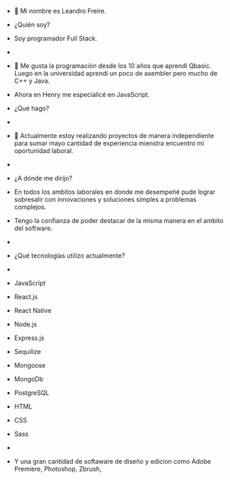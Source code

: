 - 👋 Mi nombre es Leandro Freire.

- ¿Quién soy? 
- Soy programador Full Stack.
- 
- 👀 Me gusta la programación desde los 10 años que aprendi Qbasic. Luego en la universidad aprendí un poco de asembler pero mucho de C++ y Java.
- Ahora en Henry me especialicé en JavaScript.

- ¿Qué hago?
- 
- 🌱 Actualmente estoy realizando proyectos de manera independiente para sumar mayo cantidad de experiencia mienstra encuentro mi oportunidad laboral.
- 
- ¿A dónde me dirijo?

- En todos los ambitos laborales en donde me desempeñé pude lograr sobresalir con innovaciones y soluciones simples a problemas complejos. 
- Tengo la confianza de poder destacar de la misma manera en el ambito del software.
- 
- ¿Qué tecnologías utilizo actualmente?
-
- JavaScript
- React.js
- React Native
- Node.js
- Express.js
- Sequilize
- Mongoose
- MongoDb
- PostgreSQL
- HTML
- CSS
- Sass
-
- Y una gran cantidad de softaware de diseño y edicion como Adobe Premiere, Photoshop, Zbrush, 


